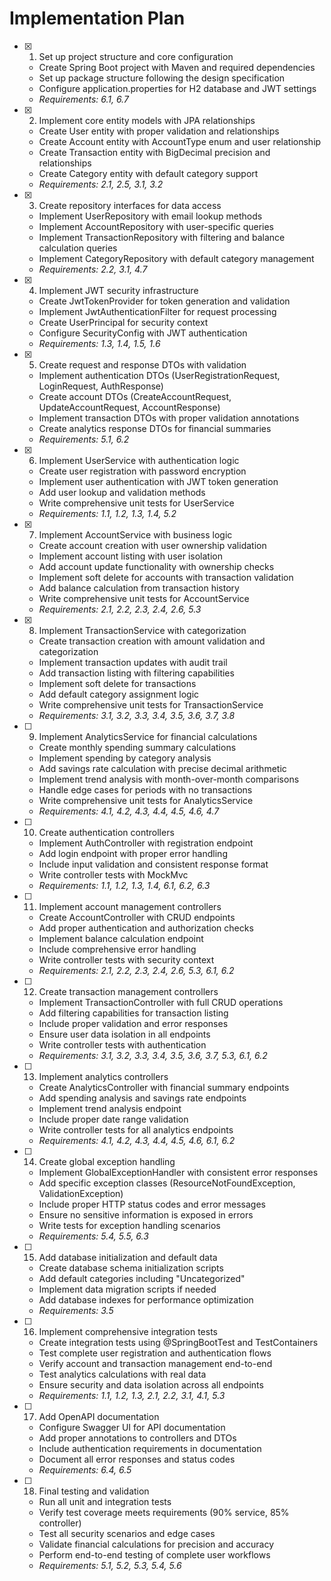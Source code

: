 # Implementation Plan

- [x] 1. Set up project structure and core configuration
  - Create Spring Boot project with Maven and required dependencies
  - Set up package structure following the design specification
  - Configure application.properties for H2 database and JWT settings
  - _Requirements: 6.1, 6.7_

- [x] 2. Implement core entity models with JPA relationships
  - Create User entity with proper validation and relationships
  - Create Account entity with AccountType enum and user relationship
  - Create Transaction entity with BigDecimal precision and relationships
  - Create Category entity with default category support
  - _Requirements: 2.1, 2.5, 3.1, 3.2_

- [x] 3. Create repository interfaces for data access
  - Implement UserRepository with email lookup methods
  - Implement AccountRepository with user-specific queries
  - Implement TransactionRepository with filtering and balance calculation queries
  - Implement CategoryRepository with default category management
  - _Requirements: 2.2, 3.1, 4.7_

- [x] 4. Implement JWT security infrastructure
  - Create JwtTokenProvider for token generation and validation
  - Implement JwtAuthenticationFilter for request processing
  - Create UserPrincipal for security context
  - Configure SecurityConfig with JWT authentication
  - _Requirements: 1.3, 1.4, 1.5, 1.6_

- [x] 5. Create request and response DTOs with validation
  - Implement authentication DTOs (UserRegistrationRequest, LoginRequest, AuthResponse)
  - Create account DTOs (CreateAccountRequest, UpdateAccountRequest, AccountResponse)
  - Implement transaction DTOs with proper validation annotations
  - Create analytics response DTOs for financial summaries
  - _Requirements: 5.1, 6.2_

- [x] 6. Implement UserService with authentication logic
  - Create user registration with password encryption
  - Implement user authentication with JWT token generation
  - Add user lookup and validation methods
  - Write comprehensive unit tests for UserService
  - _Requirements: 1.1, 1.2, 1.3, 1.4, 5.2_

- [x] 7. Implement AccountService with business logic
  - Create account creation with user ownership validation
  - Implement account listing with user isolation
  - Add account update functionality with ownership checks
  - Implement soft delete for accounts with transaction validation
  - Add balance calculation from transaction history
  - Write comprehensive unit tests for AccountService
  - _Requirements: 2.1, 2.2, 2.3, 2.4, 2.6, 5.3_

- [x] 8. Implement TransactionService with categorization
  - Create transaction creation with amount validation and categorization
  - Implement transaction updates with audit trail
  - Add transaction listing with filtering capabilities
  - Implement soft delete for transactions
  - Add default category assignment logic
  - Write comprehensive unit tests for TransactionService
  - _Requirements: 3.1, 3.2, 3.3, 3.4, 3.5, 3.6, 3.7, 3.8_

- [ ] 9. Implement AnalyticsService for financial calculations
  - Create monthly spending summary calculations
  - Implement spending by category analysis
  - Add savings rate calculation with precise decimal arithmetic
  - Implement trend analysis with month-over-month comparisons
  - Handle edge cases for periods with no transactions
  - Write comprehensive unit tests for AnalyticsService
  - _Requirements: 4.1, 4.2, 4.3, 4.4, 4.5, 4.6, 4.7_

- [ ] 10. Create authentication controllers
  - Implement AuthController with registration endpoint
  - Add login endpoint with proper error handling
  - Include input validation and consistent response format
  - Write controller tests with MockMvc
  - _Requirements: 1.1, 1.2, 1.3, 1.4, 6.1, 6.2, 6.3_

- [ ] 11. Implement account management controllers
  - Create AccountController with CRUD endpoints
  - Add proper authentication and authorization checks
  - Implement balance calculation endpoint
  - Include comprehensive error handling
  - Write controller tests with security context
  - _Requirements: 2.1, 2.2, 2.3, 2.4, 2.6, 5.3, 6.1, 6.2_

- [ ] 12. Create transaction management controllers
  - Implement TransactionController with full CRUD operations
  - Add filtering capabilities for transaction listing
  - Include proper validation and error responses
  - Ensure user data isolation in all endpoints
  - Write controller tests with authentication
  - _Requirements: 3.1, 3.2, 3.3, 3.4, 3.5, 3.6, 3.7, 5.3, 6.1, 6.2_

- [ ] 13. Implement analytics controllers
  - Create AnalyticsController with financial summary endpoints
  - Add spending analysis and savings rate endpoints
  - Implement trend analysis endpoint
  - Include proper date range validation
  - Write controller tests for all analytics endpoints
  - _Requirements: 4.1, 4.2, 4.3, 4.4, 4.5, 4.6, 6.1, 6.2_

- [ ] 14. Create global exception handling
  - Implement GlobalExceptionHandler with consistent error responses
  - Add specific exception classes (ResourceNotFoundException, ValidationException)
  - Include proper HTTP status codes and error messages
  - Ensure no sensitive information is exposed in errors
  - Write tests for exception handling scenarios
  - _Requirements: 5.4, 5.5, 6.3_

- [ ] 15. Add database initialization and default data
  - Create database schema initialization scripts
  - Add default categories including "Uncategorized"
  - Implement data migration scripts if needed
  - Add database indexes for performance optimization
  - _Requirements: 3.5_

- [ ] 16. Implement comprehensive integration tests
  - Create integration tests using @SpringBootTest and TestContainers
  - Test complete user registration and authentication flows
  - Verify account and transaction management end-to-end
  - Test analytics calculations with real data
  - Ensure security and data isolation across all endpoints
  - _Requirements: 1.1, 1.2, 1.3, 2.1, 2.2, 3.1, 4.1, 5.3_

- [ ] 17. Add OpenAPI documentation
  - Configure Swagger UI for API documentation
  - Add proper annotations to controllers and DTOs
  - Include authentication requirements in documentation
  - Document all error responses and status codes
  - _Requirements: 6.4, 6.5_

- [ ] 18. Final testing and validation
  - Run all unit and integration tests
  - Verify test coverage meets requirements (90% service, 85% controller)
  - Test all security scenarios and edge cases
  - Validate financial calculations for precision and accuracy
  - Perform end-to-end testing of complete user workflows
  - _Requirements: 5.1, 5.2, 5.3, 5.4, 5.6_